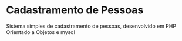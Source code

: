 # Cadastramento de Pessoas
<p>Sistema simples de cadastramento de pessoas, desenvolvido em PHP Orientado a Objetos e mysql </p>
